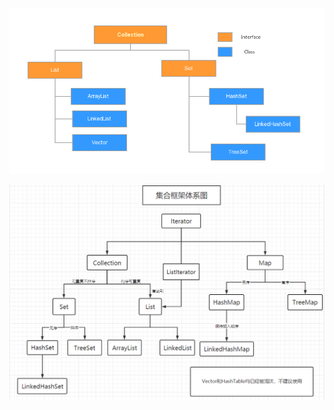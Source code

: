 ![image-20200723113319310](图库/Collection/image-20200723113319310.png)

![image-20200727183816262](图库/Collection/image-20200727183816262.png)